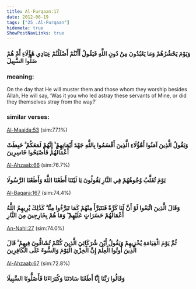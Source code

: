 ```yaml
---
title: Al-Furqaan:17
date: 2012-06-19
tags: ["25 .Al-Furqaan"]
hidemeta: true 
ShowPostNavLinks: true 
---
```

### وَيَوْمَ يَحْشُرُهُمْ وَمَا يَعْبُدُونَ مِنْ دُونِ اللَّهِ فَيَقُولُ أَأَنْتُمْ أَضْلَلْتُمْ عِبَادِي هَٰؤُلَاءِ أَمْ هُمْ ضَلُّوا السَّبِيلَ
### meaning: 
On the day that He will muster them and those whom they worship besides Allah, He will say, ‘Was it you who led astray these servants of Mine, or did they themselves stray from the way?’
### similar verses: 

[Al-Maaida:53](/5/53) (sim:77.1%)

### وَيَقُولُ الَّذِينَ آمَنُوا أَهَٰؤُلَاءِ الَّذِينَ أَقْسَمُوا بِاللَّهِ جَهْدَ أَيْمَانِهِمْ ۙ إِنَّهُمْ لَمَعَكُمْ ۚ حَبِطَتْ أَعْمَالُهُمْ فَأَصْبَحُوا خَاسِرِينَ

[Al-Ahzaab:66](/33/66) (sim:76.7%)

### يَوْمَ تُقَلَّبُ وُجُوهُهُمْ فِي النَّارِ يَقُولُونَ يَا لَيْتَنَا أَطَعْنَا اللَّهَ وَأَطَعْنَا الرَّسُولَا

[Al-Baqara:167](/2/167) (sim:74.4%)

### وَقَالَ الَّذِينَ اتَّبَعُوا لَوْ أَنَّ لَنَا كَرَّةً فَنَتَبَرَّأَ مِنْهُمْ كَمَا تَبَرَّءُوا مِنَّا ۗ كَذَٰلِكَ يُرِيهِمُ اللَّهُ أَعْمَالَهُمْ حَسَرَاتٍ عَلَيْهِمْ ۖ وَمَا هُمْ بِخَارِجِينَ مِنَ النَّارِ

[An-Nahl:27](/16/27) (sim:74.0%)

### ثُمَّ يَوْمَ الْقِيَامَةِ يُخْزِيهِمْ وَيَقُولُ أَيْنَ شُرَكَائِيَ الَّذِينَ كُنْتُمْ تُشَاقُّونَ فِيهِمْ ۚ قَالَ الَّذِينَ أُوتُوا الْعِلْمَ إِنَّ الْخِزْيَ الْيَوْمَ وَالسُّوءَ عَلَى الْكَافِرِينَ

[Al-Ahzaab:67](/33/67) (sim:72.8%)

### وَقَالُوا رَبَّنَا إِنَّا أَطَعْنَا سَادَتَنَا وَكُبَرَاءَنَا فَأَضَلُّونَا السَّبِيلَا

